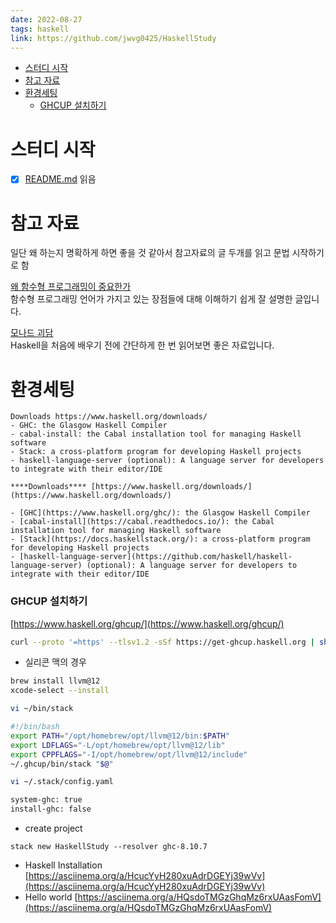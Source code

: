 ```yaml
---
date: 2022-08-27
tags: haskell
link: https://github.com/jwvg0425/HaskellStudy
---
```


- [스터디 시작](#스터디-시작)
- [참고 자료](#참고-자료)
- [환경세팅](#환경세팅)
    - [GHCUP 설치하기](#ghcup-설치하기)

# 스터디 시작

- [x] [README.md](https://github.com/jwvg0425/HaskellStudy/blob/master/README.md) 읽음

# 참고 자료

일단 왜 하는지 명확하게 하면 좋을 것 같아서 참고자료의 글 두개를 읽고 문법 시작하기로 함

[왜 함수형 프로그래밍이 중요한가](https://medium.com/@jooyunghan/%EC%99%9C-%ED%95%A8%EC%88%98%ED%98%95-%ED%94%84%EB%A1%9C%EA%B7%B8%EB%9E%98%EB%B0%8D%EC%9D%B4-%EC%A4%91%EC%9A%94%ED%95%9C%EA%B0%80-john-hughes-1989-f6a1074a055b#.3x63auh15)  
함수형 프로그래밍 언어가 가지고 있는 장점들에 대해 이해하기 쉽게 잘 설명한 글입니다.

[모나드 괴담](https://e.xtendo.org/haskell/ko/monad_fear/slide)  
Haskell을 처음에 배우기 전에 간단하게 한 번 읽어보면 좋은 자료입니다.

# 환경세팅

```
Downloads https://www.haskell.org/downloads/
- GHC: the Glasgow Haskell Compiler
- cabal-install: the Cabal installation tool for managing Haskell software
- Stack: a cross-platform program for developing Haskell projects
- haskell-language-server (optional): A language server for developers to integrate with their editor/IDE

****Downloads**** [https://www.haskell.org/downloads/](https://www.haskell.org/downloads/)

- [GHC](https://www.haskell.org/ghc/): the Glasgow Haskell Compiler
- [cabal-install](https://cabal.readthedocs.io/): the Cabal installation tool for managing Haskell software
- [Stack](https://docs.haskellstack.org/): a cross-platform program for developing Haskell projects
- [haskell-language-server](https://github.com/haskell/haskell-language-server) (optional): A language server for developers to integrate with their editor/IDE
```

### GHCUP 설치하기

[https://www.haskell.org/ghcup/](https://www.haskell.org/ghcup/)

```bash
curl --proto '=https' --tlsv1.2 -sSf https://get-ghcup.haskell.org | sh
```

- 실리콘 맥의 경우

```bash
brew install llvm@12
xcode-select --install

vi ~/bin/stack

#!/bin/bash
export PATH="/opt/homebrew/opt/llvm@12/bin:$PATH"
export LDFLAGS="-L/opt/homebrew/opt/llvm@12/lib"
export CPPFLAGS="-I/opt/homebrew/opt/llvm@12/include"
~/.ghcup/bin/stack "$@"

vi ~/.stack/config.yaml

system-ghc: true
install-ghc: false
```

- create project

```
stack new HaskellStudy --resolver ghc-8.10.7
```

- Haskell Installation [https://asciinema.org/a/HcucYyH280xuAdrDGEYj39wVv](https://asciinema.org/a/HcucYyH280xuAdrDGEYj39wVv)
- Hello world [https://asciinema.org/a/HQsdoTMGzGhqMz6rxUAasFomV](https://asciinema.org/a/HQsdoTMGzGhqMz6rxUAasFomV)
